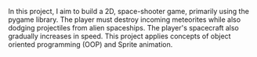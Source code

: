 In this project, I aim to build a 2D, space-shooter game, primarily using the pygame library.
The player must destroy incoming meteorites while also dodging projectiles from alien spaceships. The player's spacecraft also gradually increases in speed. 
This project applies concepts of object oriented programming (OOP) and Sprite animation. 
